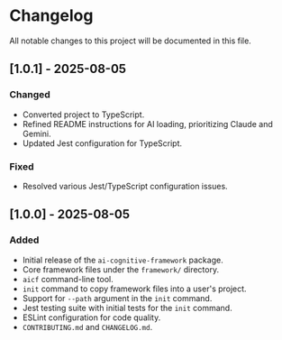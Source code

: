 # Changelog

All notable changes to this project will be documented in this file.

## [1.0.1] - 2025-08-05

### Changed
- Converted project to TypeScript.
- Refined README instructions for AI loading, prioritizing Claude and Gemini.
- Updated Jest configuration for TypeScript.

### Fixed
- Resolved various Jest/TypeScript configuration issues.

## [1.0.0] - 2025-08-05

### Added

- Initial release of the `ai-cognitive-framework` package.
- Core framework files under the `framework/` directory.
- `aicf` command-line tool.
- `init` command to copy framework files into a user's project.
- Support for `--path` argument in the `init` command.
- Jest testing suite with initial tests for the `init` command.
- ESLint configuration for code quality.
- `CONTRIBUTING.md` and `CHANGELOG.md`.
